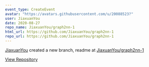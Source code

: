```yaml
---
event_type: CreateEvent
avatar: "https://avatars.githubusercontent.com/u/20088523?"
user: JiaxuanYou
date: 2020-08-27
repo_name: JiaxuanYou/graph2nn-1
html_url: https://github.com/JiaxuanYou/graph2nn-1
repo_url: https://github.com/JiaxuanYou/graph2nn-1
---
```


<a href='https://github.com/JiaxuanYou' target='_blank'>JiaxuanYou</a> created a new branch, readme at <a href='https://github.com/JiaxuanYou/graph2nn-1' target='_blank'>JiaxuanYou/graph2nn-1</a>

<a href='https://github.com/JiaxuanYou/graph2nn-1' target='_blank'>View Repository</a>